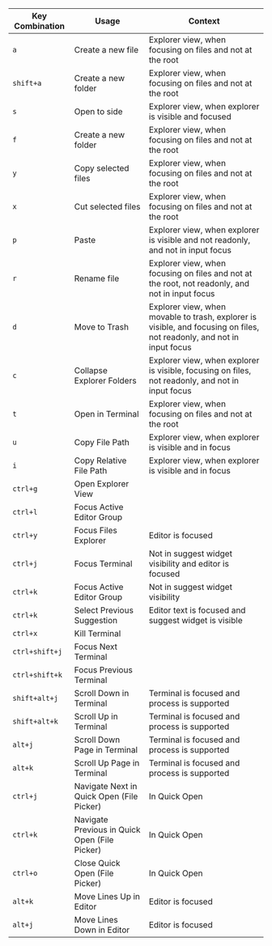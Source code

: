 | Key Combination | Usage                                         | Context                                                                                                                |
| --------------- | --------------------------------------------- | ---------------------------------------------------------------------------------------------------------------------- |
| `a`             | Create a new file                             | Explorer view, when focusing on files and not at the root                                                              |
| `shift+a`       | Create a new folder                           | Explorer view, when focusing on files and not at the root                                                              |
| `s`             | Open to side                                  | Explorer view, when explorer is visible and focused                                                                    |
| `f`             | Create a new folder                           | Explorer view, when focusing on files and not at the root                                                              |
| `y`             | Copy selected files                           | Explorer view, when focusing on files and not at the root                                                              |
| `x`             | Cut selected files                            | Explorer view, when focusing on files and not at the root                                                              |
| `p`             | Paste                                         | Explorer view, when explorer is visible and not readonly, and not in input focus                                       |
| `r`             | Rename file                                   | Explorer view, when focusing on files and not at the root, not readonly, and not in input focus                        |
| `d`             | Move to Trash                                 | Explorer view, when movable to trash, explorer is visible, and focusing on files, not readonly, and not in input focus |
| `c`             | Collapse Explorer Folders                     | Explorer view, when explorer is visible, focusing on files, not readonly, and not in input focus                       |
| `t`             | Open in Terminal                              | Explorer view, when focusing on files and not at the root                                                              |
| `u`             | Copy File Path                                | Explorer view, when explorer is visible and in focus                                                                   |
| `i`             | Copy Relative File Path                       | Explorer view, when explorer is visible and in focus                                                                   |
| `ctrl+g`        | Open Explorer View                            |                                                                                                                        |
| `ctrl+l`        | Focus Active Editor Group                     |                                                                                                                        |
| `ctrl+y`        | Focus Files Explorer                          | Editor is focused                                                                                                      |
| `ctrl+j`        | Focus Terminal                                | Not in suggest widget visibility and editor is focused                                                                 |
| `ctrl+k`        | Focus Active Editor Group                     | Not in suggest widget visibility                                                                                       |
| `ctrl+k`        | Select Previous Suggestion                    | Editor text is focused and suggest widget is visible                                                                   |
| `ctrl+x`        | Kill Terminal                                 |                                                                                                                        |
| `ctrl+shift+j`  | Focus Next Terminal                           |                                                                                                                        |
| `ctrl+shift+k`  | Focus Previous Terminal                       |                                                                                                                        |
| `shift+alt+j`   | Scroll Down in Terminal                       | Terminal is focused and process is supported                                                                           |
| `shift+alt+k`   | Scroll Up in Terminal                         | Terminal is focused and process is supported                                                                           |
| `alt+j`         | Scroll Down Page in Terminal                  | Terminal is focused and process is supported                                                                           |
| `alt+k`         | Scroll Up Page in Terminal                    | Terminal is focused and process is supported                                                                           |
| `ctrl+j`        | Navigate Next in Quick Open (File Picker)     | In Quick Open                                                                                                          |
| `ctrl+k`        | Navigate Previous in Quick Open (File Picker) | In Quick Open                                                                                                          |
| `ctrl+o`        | Close Quick Open (File Picker)                | In Quick Open                                                                                                          |
| `alt+k`         | Move Lines Up in Editor                       | Editor is focused                                                                                                      |
| `alt+j`         | Move Lines Down in Editor                     | Editor is focused                                                                                                      |
